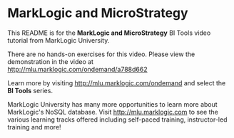 # MarkLogic and MicroStrategy

This README is for the **MarkLogic and MicroStrategy** BI Tools video tutorial from MarkLogic University. 

There are no hands-on exercises for this video. Please view the demonstration in the video at <http://mlu.marklogic.com/ondemand/a788d662>

Learn more by visiting <http://mlu.marklogic.com/ondemand> and select the **BI Tools** series.

MarkLogic University has many more opportunities to learn more about MarkLogic's NoSQL database. Visit <http://mlu.marklogic.com> to see the various learning tracks offered including self-paced training, instructor-led training and more!
